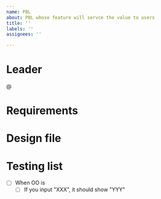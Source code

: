 ```yaml
---
name: PBL
about: PBL whose feature will servce the value to users
title: ''
labels: ''
assignees: ''

---
```


# Leader
@

# Requirements

# Design file

# Testing list
- [ ] When OO is
   - [ ] If you input "XXX", it should show "YYY"
